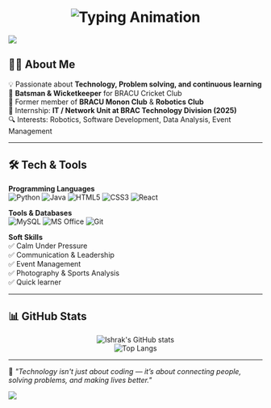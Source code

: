 <!-- Dynamic Profile Header -->
<h1 align="center">
  <img src="https://readme-typing-svg.herokuapp.com?font=Fira+Code&weight=700&size=32&duration=3000&pause=1000&color=FF6F61&center=true&vCenter=true&width=800&lines=+I'm+MD+SHAMIUL+ISLAM+KHAN+ISHRAK;Tech+Enthusiast+%7C+Problem+Solver;Python+%7C+React+%7C+Java+%7C+Database+Management;Always+Learning+%26+Exploring+New+Tech" alt="Typing Animation" />
</h1>

<!-- Colorful Wave Divider -->
<img src="https://capsule-render.vercel.app/api?type=waving&color=ff6f61&height=90&section=header" />

<!-- About Me -->
## 🧑‍💻 About Me  
💡 Passionate about **Technology, Problem solving, and continuous learning**  
🏏 **Batsman & Wicketkeeper** for BRACU Cricket Club  
🤝 Former member of **BRACU Monon Club** & **Robotics Club**  
💼 Internship: **IT / Network Unit at BRAC Technology Division (2025)**  
🔍 Interests: Robotics, Software Development, Data Analysis, Event Management  

---

<!-- Skills -->
## 🛠 Tech & Tools  

**Programming Languages**  
![Python](https://img.shields.io/badge/Python-3776AB?style=for-the-badge&logo=python&logoColor=white)
![Java](https://img.shields.io/badge/Java-ED8B00?style=for-the-badge&logo=java&logoColor=white)
![HTML5](https://img.shields.io/badge/HTML5-E34F26?style=for-the-badge&logo=html5&logoColor=white)
![CSS3](https://img.shields.io/badge/CSS3-1572B6?style=for-the-badge&logo=css3&logoColor=white)
![React](https://img.shields.io/badge/React-20232A?style=for-the-badge&logo=react&logoColor=61DAFB)

**Tools & Databases**  
![MySQL](https://img.shields.io/badge/MySQL-005C84?style=for-the-badge&logo=mysql&logoColor=white)
![MS Office](https://img.shields.io/badge/MS%20Office-D83B01?style=for-the-badge&logo=microsoft-office&logoColor=white)
![Git](https://img.shields.io/badge/Git-F05033?style=for-the-badge&logo=git&logoColor=white)

**Soft Skills**  
✅ Calm Under Pressure  
✅ Communication & Leadership  
✅ Event Management  
✅ Photography & Sports Analysis  
✅ Quick learner

---

<!-- GitHub Stats -->
## 📊 GitHub Stats
<div align="center">

![Ishrak's GitHub stats](https://github-readme-stats.vercel.app/api?username=YourGitHubUsername&show_icons=true&theme=radical)  
![Top Langs](https://github-readme-stats.vercel.app/api/top-langs/?username=YourGitHubUsername&layout=compact&theme=radical)  

</div>

---

<!-- Quote -->
💬 *"Technology isn't just about coding — it’s about connecting people, solving problems, and making lives better."*

<!-- Colorful Wave Footer -->
<img src="https://capsule-render.vercel.app/api?type=waving&color=ff6f61&height=90&section=footer" />
